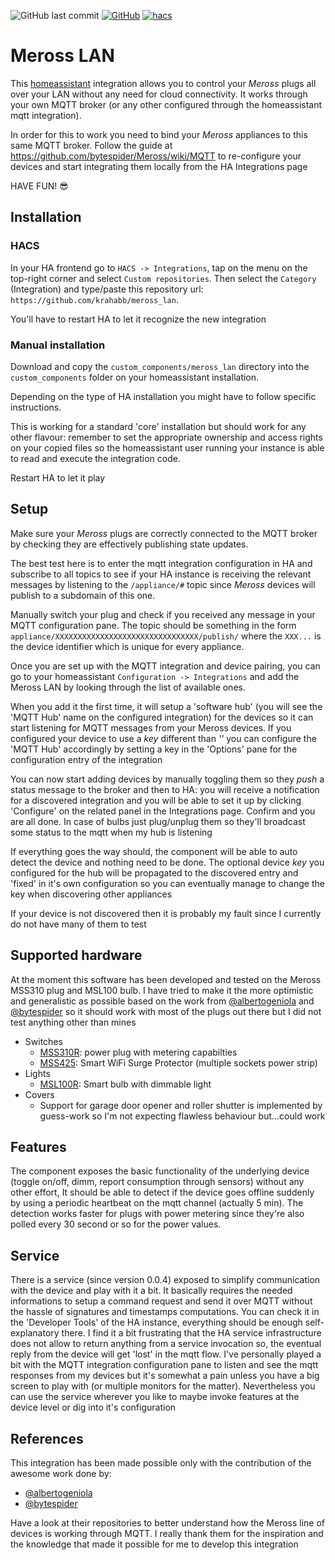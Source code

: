 ![GitHub last commit](https://img.shields.io/github/last-commit/krahabb/meross_lan?style=for-the-badge)
[![GitHub](https://img.shields.io/github/license/krahabb/meross_lan?style=for-the-badge)](LICENCE)
[![hacs][hacsbadge]][hacs]


# Meross LAN

This [homeassistant](https://www.home-assistant.io/) integration allows you to control your *Meross* plugs all over your LAN without any need for cloud connectivity. It works through your own MQTT broker (or any other configured through the homeassistant mqtt integration).

In order for this to work you need to bind your *Meross* appliances to this same MQTT broker. Follow the guide at https://github.com/bytespider/Meross/wiki/MQTT to re-configure your devices and start integrating them locally from the HA Integrations page

HAVE FUN! 😎

## Installation

### HACS

In your HA frontend go to `HACS -> Integrations`, tap on the menu on the top-right corner and select `Custom repositories`.
Then select the `Category` (Integration) and type/paste this repository url: `https://github.com/krahabb/meross_lan`.

You'll have to restart HA to let it recognize the new integration

### Manual installation

Download and copy the `custom_components/meross_lan` directory into the `custom_components` folder on your homeassistant installation.

Depending on the type of HA installation you might have to follow specific instructions.

This is working for a standard 'core' installation but should work for any other flavour: remember to set the appropriate ownership and access rights on your copied files so the homeassistant user running your instance is able to read and execute the integration code.

Restart HA to let it play

## Setup

Make sure your *Meross* plugs are correctly connected to the MQTT broker by checking they are effectively publishing state updates. 

The best test here is to enter the mqtt integration configuration in HA and subscribe to all topics to see if your HA instance is receiving the relevant messages by listening to the `/appliance/#` topic since *Meross* devices will publish to a subdomain of this one. 

Manually switch your plug and check if you received any message in your MQTT configuration pane. The topic should be something in the form `appliance/XXXXXXXXXXXXXXXXXXXXXXXXXXXXXXXX/publish/` where the `XXX...` is the device identifier which is unique for every appliance.

Once you are set up with the MQTT integration and device pairing, you can go to your homeassistant `Configuration -> Integrations` and add the Meross LAN by looking through the list of available ones.

When you add it the first time, it will setup a 'software hub' (you will see the 'MQTT Hub' name on the configured integration) for the devices so it can start listening for MQTT messages from your Meross devices. If you configured your device to use a *key* different than *''* you can configure the 'MQTT Hub' accordingly by setting a key in the 'Options' pane for the configuration entry of the integration

You can now start adding devices by manually toggling them so they *push* a status message to the broker and then to HA: you will receive a notification for a discovered integration and you will be able to set it up by clicking 'Configure' on the related panel in the Integrations page. Confirm and you are all done. In case of bulbs just plug/unplug them so they'll broadcast some status to the mqtt when my hub is listening

If everything goes the way should, the component will be able to auto detect the device and nothing need to be done. The optional device *key* you configured for the hub will be propagated to the discovered entry and 'fixed' in it's own configuration so you can eventually manage to change the key when discovering other appliances

If your device is not discovered then it is probably my fault since I currently do not have many of them to test


## Supported hardware

At the moment this software has been developed and tested on the Meross MSS310 plug and MSL100 bulb. I have tried to make it the more optimistic and generalistic as possible based on the work from [@albertogeniola] and [@bytespider] so it should work with most of the plugs out there but I did not test anything other than mines

- Switches
  - [MSS310R](https://www.meross.com/product/38/article/): power plug with metering capabilties
  - [MSS425](https://www.meross.com/product/16/article/): Smart WiFi Surge Protector (multiple sockets power strip)
- Lights
  - [MSL100R](https://www.meross.com/product/4/article/): Smart bulb with dimmable light
- Covers
  - Support for garage door opener and roller shutter is implemented by guess-work so I'm not expecting flawless behaviour but...could work


## Features

The component exposes the basic functionality of the underlying device (toggle on/off, dimm, report consumption through sensors) without any other effort, It should be able to detect if the device goes offline suddenly by using a periodic heartbeat on the mqtt channel (actually 5 min). The detection works faster for plugs with power metering since they're also polled every 30 second or so for the power values.


## Service

There is a service (since version 0.0.4) exposed to simplify communication with the device and play with it a bit. It basically requires the needed informations to setup a command request and send it over MQTT without the hassle of signatures and timestamps computations. You can check it in the 'Developer Tools' of the HA instance, everything should be enough self-explanatory there. 
I find it a bit frustrating that the HA service infrastructure does not allow to return anything from a service invocation so, the eventual reply from the device will get 'lost' in the mqtt flow. I've personally played a bit with the MQTT integration configuration pane to listen and see the mqtt responses from my devices but it's somewhat a pain unless you have a big screen to play with (or multiple monitors for the matter). Nevertheless you can use the service wherever you like to maybe invoke features at the device level or dig into it's configuration


## References

This integration has been made possible only with the contribution of the awesome work done by:

- [@albertogeniola]
- [@bytespider]

Have a look at their repositories to better understand how the Meross line of devices is working through MQTT.
I really thank them for the inspiration and the knowledge that made it possible for me to develop this integration

[hacs]: https://github.com/custom-components/hacs
[hacsbadge]: https://img.shields.io/badge/HACS-Default-orange.svg?style=for-the-badge
[@albertogeniola]: https://github.com/albertogeniola/MerossIot
[@bytespider]: https://github.com/bytespider/Meross
